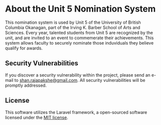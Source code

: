 # About the Unit 5 Nomination System

This nomination system is used by Unit 5 of the University of British Columbia Okanagan, part of the Irving K. Barber School of Arts and Sciences. 
Every year, talented students from Unit 5 are recognized by the unit, and are invited to an event to commemerate their achievements. This system allows faculty to securely nominate those induviduals they believe qualify for awards.


## Security Vulnerabilities

If you discover a security vulnerability within the project, please send an e-mail to shan.rajapakshe@gmail.com. All security vulnerabilities will be promptly addressed.

## License

This software utilizes the Laravel framework, a open-sourced software licensed under the [MIT license](http://opensource.org/licenses/MIT).
